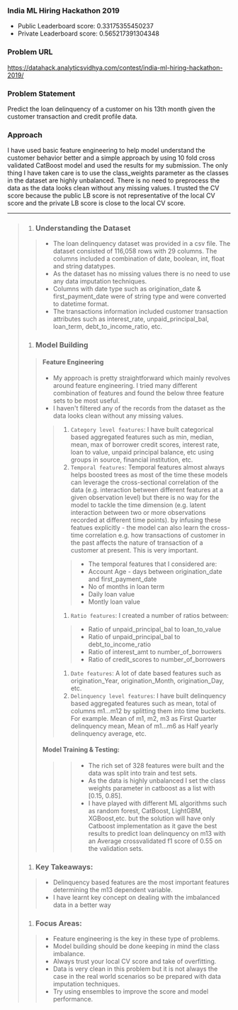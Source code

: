 ### India ML Hiring Hackathon 2019

- Public Leaderboard score: 0.33175355450237
- Private Leaderboard score: 0.565217391304348

### Problem URL

https://datahack.analyticsvidhya.com/contest/india-ml-hiring-hackathon-2019/

### Problem Statement

Predict the loan delinquency of a customer on his 13th month given the customer transaction and credit profile data.

### Approach

I have used basic feature engineering to help model understand the customer behavior better and a simple approach by using 10 fold cross validated CatBoost model and used the results for my submission. The only thing I have taken care is to use the class_weights parameter as the classes in the dataset are highly unbalanced. There is no need to preprocess the data as the data looks clean without any missing values. I trusted the CV score because the public LB score is not representative of the local CV score and the private LB score is close to the local CV score.

***
> 1. ### Understanding the Dataset
>> - The loan delinquency dataset was provided in a csv file. The dataset consisted of 116,058 rows with 29 columns. The columns included a combination of date, boolean, int, float and string datatypes.
>> - As the dataset has no missing values there is no need to use any data imputation techniques.
>> - Columns with date type such as origination_date & first_payment_date were of string type and were converted to datetime format.
>> - The transactions information included customer transaction attributes such as interest_rate, unpaid_principal_bal, loan_term, debt_to_income_ratio, etc.
> 1. ### Model Building
>> #### Feature Engineering
>> - My approach is pretty straightforward which mainly revolves around feature engineering. I tried many different combination of features and found the below three feature sets to be most useful.
>> - I haven't filtered any of the records from the dataset as the data looks clean without any missing values.
>>> 1. `Category level features`: I have built categorical based aggregated features such as min, median, mean, max of borrower credit scores, interest rate, loan to value, unpaid principal balance, etc using groups in source, financial institution, etc.
>>> 1. `Temporal features`: Temporal features almost always helps boosted trees as most of the time these models can leverage the cross-sectional correlation of the data (e.g. interaction between different features at a given observation level) but there is no way for the model to tackle the time dimension (e.g. latent interaction between two or more observations recorded at different time points). by infusing these featues explicitly - the model can also learn the cross-time correlation e.g. how transactions of customer in the past affects the nature of transaction of a customer at present. This is very important.
>>>> - The temporal features that I considered are:
>>>> - Account Age - days between origination_date and first_payment_date
>>>> - No of months in loan term
>>>> - Daily loan value
>>>> - Montly loan value
>>> 1. `Ratio features`: I created a number of ratios between:
>>>> - Ratio of unpaid_principal_bal to loan_to_value
>>>> - Ratio of unpaid_principal_bal to debt_to_income_ratio
>>>> - Ratio of interest_amt to number_of_borrowers
>>>> - Ratio of credit_scores to number_of_borrowers
>>> 1. `Date features`: A lot of date based features such as origination_Year, origination_Month, origination_Day, etc.
>>> 1. `Delinquency level features`: I have built delinquency based aggregated features such as mean, total of columns m1...m12 by splitting them into time buckets. For example. Mean of m1, m2, m3 as First Quarter delinquency mean, Mean of m1...m6 as Half yearly delinquency average, etc.
>> #### Model Training & Testing: 
>>>> - The rich set of 328 features were built and the data was split into train and test sets. 
>>>> - As the data is highly unbalanced I set the class weights parameter in catboost as a list with [0.15, 0.85].
>>>> - I have played with different ML algorithms such as random forest, CatBoost, LightGBM, XGBoost,etc. but the solution will have only Catboost implementation as it gave the best results to predict loan delinquency on m13 with an Average crossvalidated f1 score of 0.55 on the validation sets.
> 1. ### Key Takeaways:
>> - Delinquency based features are the most important features determining the m13 dependent variable.
>> - I have learnt key concept on dealing with the imbalanced data in a better way
> 1. ### Focus Areas:
>> - Feature engineering is the key in these type of problems.
>> - Model building should be done keeping in mind the class imbalance.
>> - Always trust your local CV score and take of overfitting.
>> - Data is very clean in this problem but it is not always the case in the real world scenarios so be prepared with data imputation techniques.
>> - Try using ensembles to improve the score and model performance.
